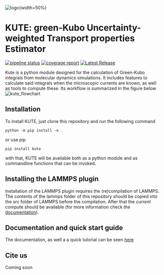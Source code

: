 ![logo](kute.png){width=50%}
# KUTE: green-Kubo Uncertainty-weighted Transport properties Estimator
[![pipeline status](https://gitlab.com/nafomat/kute/badges/main/pipeline.svg)](https://gitlab.com/nafomat/kute/-/commits/main)
[![coverage report](https://gitlab.com/nafomat/kute/badges/main/coverage.svg)](https://gitlab.com/nafomat/kute/-/commits/main)
[![Latest Release](https://gitlab.com/nafomat/kute/-/badges/release.svg)](https://gitlab.com/nafomat/kute/-/releases)

Kute is a python module designed for the calculation of Green-Kubo integrals from molecular dynamics simulations. It includes features to calculate said integrals when the microscopic currents are known, as well as tools to compute these. Its workflow is summarized in the figure below
![kute_flowchart](https://gitlab.com/nafomat/kute/-/raw/main/doc/source/kute_flowchart.png)

## Installation
To install KUTE, just clone this repository and run the following command 

```
python -m pip install -e .
```

or use pip

```
pip install kute
```

with that, KUTE will be available both as a python module and as commandline functions that can be invoked.

## Installing the LAMMPS plugin

Installation of the LAMMPS plugin requires the (re)compilation of LAMMPS. The contents of the lammps folder of this repository should be copied into the src folder of LAMMPS before the compilation. After that the _current_ compute should be available (for more information check the [documentation](https://nafomat.gitlab.io/kute/get_currents.html#using-lammps)).

## Documentation and quick start guide

The documentation, as well a a quick tutorial can be seen [here](https://nafomat.gitlab.io/kute)

## Cite us

Coming soon



